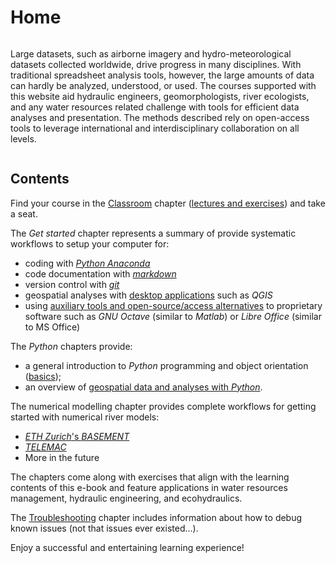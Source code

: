 # Home

```{image} img/logo_large.png
```

Large datasets, such as airborne imagery and hydro-meteorological datasets collected worldwide, drive progress in many disciplines. With traditional spreadsheet analysis tools, however, the large amounts of data can hardly be analyzed, understood, or used. The courses supported with this website aid hydraulic engineers, geomorphologists, river ecologists, and any water resources related challenge with tools for efficient data analyses and presentation. The methods described rely on open-access tools to leverage international and interdisciplinary collaboration on all levels.

```{note} The term hydroinformatics (or hydro-informatics) is widely used in relation to the field of hydrology. Yet, the syllable *hydro* goes back to the Greek word for *water*. In this light the term *hydro-informatics* as used on this website also refers to water, but primarily in the field of hydraulic engineering with its links to ecohydraulics, geomorphology, geo-informatics, and hydrology.
```

## Contents

Find your course in the [Classroom](classroom.html) chapter ([lectures and exercises](/lectures/lectures.html)) and take a seat.

The *Get started* chapter represents a summary of provide systematic workflows to setup your computer for:
- coding with [*Python* *Anaconda*](get-started/ide.html)
- code documentation with [*markdown*](get-started/documentation.html)
- version control with [*git*](get-started/git.html)
- geospatial analyses with [desktop applications](get-started/geo.html) such as *QGIS*
- using [auxiliary tools and open-source/access alternatives](get-started/others.html) to proprietary software such as *GNU Octave* (similar to *Matlab*) or *Libre Office* (similar to MS Office)

The *Python* chapters provide:
- a general introduction to *Python* programming and object orientation ([basics](python-basics/python.html));
- an overview of [geospatial data and analyses with *Python*](geopy/geo-python.html).

The numerical modelling chapter provides complete workflows for getting started with numerical river models:
- [*ETH Zurich*'s *BASEMENT*](numerics/basement.html)
- [*TELEMAC*](numerics/telemac.html)
- More in the future

The chapters come along with exercises that align with the learning contents of this e-book and feature applications in water resources management, hydraulic engineering, and ecohydraulics.

The [Troubleshooting](troubleshoot/dbg_anaconda.html) chapter includes information about how to debug known issues (not that issues ever existed...).

Enjoy a successful and entertaining learning experience!
